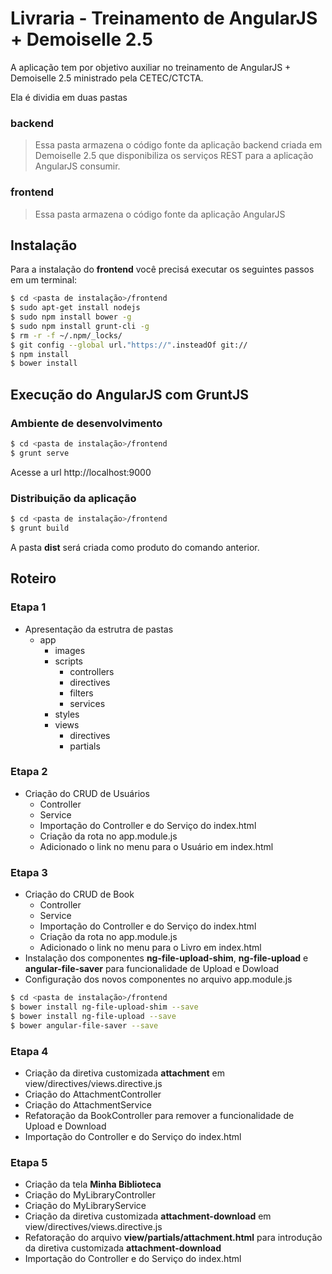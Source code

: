 # Livraria - Treinamento de AngularJS + Demoiselle 2.5

A aplicação tem por objetivo auxiliar no treinamento de AngularJS + Demoiselle 2.5 ministrado pela CETEC/CTCTA.

Ela é dividia em duas pastas

### backend

> Essa pasta armazena o código fonte da aplicação backend criada em Demoiselle 2.5 que disponibiliza os serviços REST para a aplicação AngularJS consumir.

### frontend

> Essa pasta armazena o código fonte da aplicação AngularJS

## Instalação

Para a instalação do **frontend** você precisá executar os seguintes passos em um terminal:

```sh
$ cd <pasta de instalação>/frontend
$ sudo apt-get install nodejs
$ sudo npm install bower -g
$ sudo npm install grunt-cli -g 
$ rm -r -f ~/.npm/_locks/
$ git config --global url."https://".insteadOf git://
$ npm install
$ bower install
```

## Execução do AngularJS com GruntJS

### Ambiente de desenvolvimento

```sh
$ cd <pasta de instalação>/frontend
$ grunt serve
```

Acesse a url http://localhost:9000

### Distribuição da aplicação

```sh
$ cd <pasta de instalação>/frontend
$ grunt build
```
A pasta **dist** será criada como produto do comando anterior.

## Roteiro

### Etapa 1
- Apresentação da estrutra de pastas
  - app
    - images
    - scripts
      - controllers
      - directives
      - filters
      - services
    - styles
    - views
      - directives
      - partials

### Etapa 2
- Criação do CRUD de Usuários
  - Controller
  - Service
  - Importação do Controller e do Serviço do index.html
  - Criação da rota no app.module.js
  - Adicionado o link no menu para o Usuário em index.html

### Etapa 3
- Criação do CRUD de Book
  - Controller
  - Service
  - Importação do Controller e do Serviço do index.html
  - Criação da rota no app.module.js
  - Adicionado o link no menu para o Livro em index.html
- Instalação dos componentes **ng-file-upload-shim**, **ng-file-upload** e **angular-file-saver** para funcionalidade de Upload e Dowload
- Configuração dos novos componentes no arquivo app.module.js

```sh
$ cd <pasta de instalação>/frontend
$ bower install ng-file-upload-shim --save
$ bower install ng-file-upload --save
$ bower angular-file-saver --save
```  

### Etapa 4
- Criação da diretiva customizada **attachment** em view/directives/views.directive.js
- Criação do AttachmentController
- Criação do AttachmentService
- Refatoração da BookController para remover a funcionalidade de Upload e Download
- Importação do Controller e do Serviço do index.html

### Etapa 5
- Criação da tela **Minha Biblioteca**
- Criação do MyLibraryController
- Criação do MyLibraryService
- Criação da diretiva customizada **attachment-download** em view/directives/views.directive.js
- Refatoração do arquivo __view/partials/attachment.html__ para introdução da diretiva customizada **attachment-download**
- Importação do Controller e do Serviço do index.html